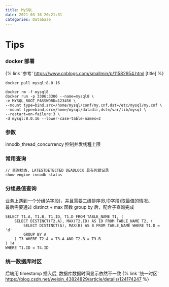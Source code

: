 ```yaml
---
title: MySQL
date: 2021-03-16 20:21:31
categories: Database
---
```


# Tips

### docker 部署

{% link '参考' https://www.cnblogs.com/smallmin/p/11582954.html [title] %}

```shell script
docker pull mysql:8.0.16
```

```shell
docker rm -f mysql8
docker run -p 3306:3306 --name=mysql8 \
-e MYSQL_ROOT_PASSWORD=123456 \
--mount type=bind,src=/home/mysql/conf/my.cnf,dst=/etc/mysql/my.cnf \
--mount type=bind,src=/home/mysql/datadir,dst=/var/lib/mysql \
--restart=on-failure:3 \
-d mysql:8.0.16 --lower-case-table-names=2
```

### 参数

innodb_thread_concurrency 控制并发线程上限

### 常用查询

```mysql
// 查询状态, LATESTDETECTED DEADLOCK 具有死锁记录
show engine innodb status
```

### 分组最值查询

业务上遇到一个分组(A字段)，并且需要二级排序(B,ID字段)取最值的情况。  
最后需要通过 distinct + max 函数 group by 后，配合子查询完成

```roomsql
SELECT T1.A, T1.B, T1.ID, T1.D FROM TABLE_NAME T1, (
    SELECT DISTINCT(T2.A), MAX(T2.ID) AS ID FROM TABLE_NAME T2, (
        SELECT DISTINCT(A), MAX(B) AS B FROM TABLE_NAME WHERE T1.D = 'd'
        GROUP BY A
    ) T3 WHERE T2.A = T3.A AND T2.B = T3.B
) T4
WHERE T1.ID = T4.ID
```

### 统一数据库时区

后端用 timestamp 插入后, 数据库数据时间显示依然不一致
{% link '统一时区' https://blog.csdn.net/weixin_43824829/article/details/124174247 %}

